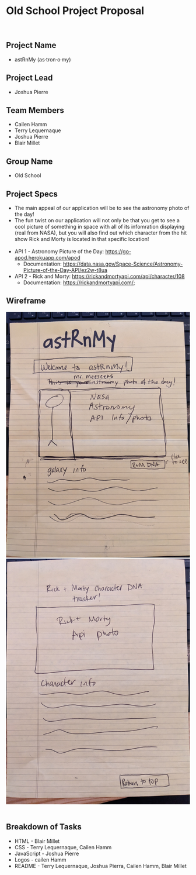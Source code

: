 # Old School Project Proposal 
​
## Project Name
* astRnMy (as·tron·o·my)
​
## Project Lead
* Joshua Pierre 
​
## Team Members
 * Cailen Hamm
 * Terry Lequernaque
 * Joshua Pierre
 * Blair Millet
​
## Group Name
* Old School 
​
## Project Specs
* The main appeal of our application will be to see the astronomy photo of the day! 
* The fun twist on our application will not only be that you get to see a cool picture of something in space with all of its infomration displaying (real from NASA), but you will also find out which character from the hit show Rick and Morty is located in that specific location!  
​
* API 1 - Astronomy Picture of the Day: https://go-apod.herokuapp.com/apod 
    * Documentation: https://data.nasa.gov/Space-Science/Astronomy-Picture-of-the-Day-API/ez2w-t8ua 
* API 2 - Rick and Morty: https://rickandmortyapi.com/api/character/108
    * Documentation: https://rickandmortyapi.com/; 
​
## Wireframe
​![alt text](wireframe1.jpg)
![alt text](./wireframe2.jpg)
​
## Breakdown of Tasks
* HTML - Blair Millet
* CSS - Terry Lequernaque, Cailen Hamm
* JavaScript - Joshua Pierre
* Logos - cailen Hamm
* README - Terry Lequernaque, Joshua Pierra, Cailen Hamm, Blair Millet